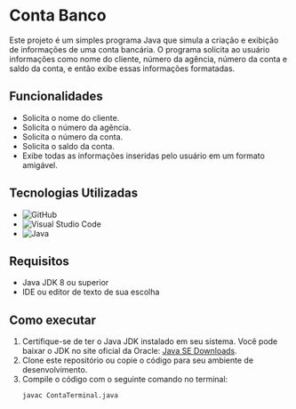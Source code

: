 # Conta Banco

Este projeto é um simples programa Java que simula a criação e exibição de informações de uma conta bancária. O programa solicita ao usuário informações como nome do cliente, número da agência, número da conta e saldo da conta, e então exibe essas informações formatadas.

## Funcionalidades

- Solicita o nome do cliente.
- Solicita o número da agência.
- Solicita o número da conta.
- Solicita o saldo da conta.
- Exibe todas as informações inseridas pelo usuário em um formato amigável.

## Tecnologias Utilizadas

- ![GitHub](https://img.shields.io/badge/-GitHub-181717?logo=github&logoColor=white&style=flat-square)
- ![Visual Studio Code](https://img.shields.io/badge/-Visual%20Studio%20Code-007ACC?logo=visual-studio-code&logoColor=white&style=flat-square)
- ![Java](https://img.shields.io/badge/-Java-007396?logo=java&logoColor=white&style=flat-square)

## Requisitos

- Java JDK 8 ou superior
- IDE ou editor de texto de sua escolha

## Como executar

1. Certifique-se de ter o Java JDK instalado em seu sistema. Você pode baixar o JDK no site oficial da Oracle: [Java SE Downloads](https://www.oracle.com/java/technologies/javase-downloads.html).
2. Clone este repositório ou copie o código para seu ambiente de desenvolvimento.
3. Compile o código com o seguinte comando no terminal:
   ```sh
   javac ContaTerminal.java
